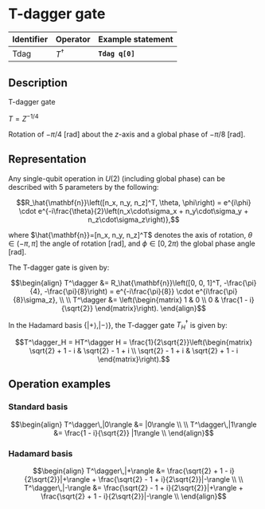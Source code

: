 # T-dagger gate

| Identifier | Operator    | Example statement |
|------------|-------------|-------------------|
| Tdag       | $T^\dagger$ | **`Tdag q[0]`**   |

## Description

T-dagger gate

$T= Z^{-1/4}$

Rotation of $-\pi/4$ [rad] about the _z_-axis and a global phase of $-\pi/8$ [rad].

## Representation

Any single-qubit operation in $U(2)$ (including global phase) can be described with 5 parameters by the following:

$$R_\hat{\mathbf{n}}\left([n_x, n_y, n_z]^T, \theta, \phi\right) = e^{i\phi} \cdot e^{-i\frac{\theta}{2}\left(n_x\cdot\sigma_x + n_y\cdot\sigma_y + n_z\cdot\sigma_z\right)},$$

where $\hat{\mathbf{n}}=[n_x, n_y, n_z]^T$ denotes the axis of rotation, $\theta\in(-\pi, \pi]$ the angle of rotation [rad], and $\phi\in[0,2\pi)$ the global phase angle [rad].

The T-dagger gate is given by:

$$\begin{align}
T^\dagger &= R_\hat{\mathbf{n}}\left([0, 0, 1]^T, -\frac{\pi}{4}, -\frac{\pi}{8}\right) = e^{-i\frac{\pi}{8}} \cdot e^{i\frac{\pi}{8}\sigma_z}, \\
\\
T^\dagger &= \left(\begin{matrix}
1 & 0 \\
0 & \frac{1 - i}{\sqrt{2}} 
\end{matrix}\right).
\end{align}$$

In the Hadamard basis $\{|+\rangle, |-\rangle\}$, the T-dagger gate $T^\dagger_H$ is given by:

$$T^\dagger_H = HT^\dagger H = \frac{1}{2\sqrt{2}}\left(\begin{matrix}
\sqrt{2} + 1 - i & \sqrt{2} - 1 + i \\ 
\sqrt{2} - 1 + i & \sqrt{2} + 1 - i
\end{matrix}\right).$$

## Operation examples

### Standard basis

$$\begin{align}
T^\dagger\,|0\rangle &= |0\rangle \\
\\
T^\dagger\,|1\rangle &= \frac{1 - i}{\sqrt{2}} |1\rangle \\
\end{align}$$

### Hadamard basis

$$\begin{align}
T^\dagger\,|+\rangle &= \frac{\sqrt{2} + 1 - i}{2\sqrt{2}}|+\rangle + \frac{\sqrt{2} - 1 + i}{2\sqrt{2}}|-\rangle \\
\\
T^\dagger\,|-\rangle &= \frac{\sqrt{2} - 1 + i}{2\sqrt{2}}|+\rangle + \frac{\sqrt{2} + 1 - i}{2\sqrt{2}}|-\rangle \\
\end{align}$$

